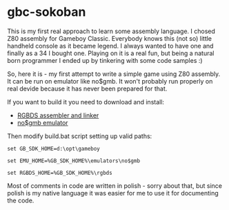 # gbc-sokoban

This is my first real approach to learn some assembly language. I chosed Z80 assembly for Gameboy Classic. Everybody knows this (not so) little handheld console as it became legend. I always wanted to have one and finally as a 34 I bought one. Playing on it is a real fun, but being a natural born programmer I ended up by tinkering with some code samples :)

So, here it is - my first attempt to write a simple game using Z80 assembly. It can be run on emulator like no$gmb. It won't probably run properly on real devide because it has never been prepared for that.

If you want to build it you need to download and install:
* [RGBDS assembler and linker](https://github.com/bentley/rgbds)
* [no$gmb emulator](http://problemkaputt.de/gmb.htm)

Then modify build.bat script setting up valid paths:

`set GB_SDK_HOME=d:\opt\gameboy`

`set EMU_HOME=%GB_SDK_HOME%\emulators\no$gmb`

`set RGBDS_HOME=%GB_SDK_HOME%\rgbds`

Most of comments in code are written in polish - sorry about that, but since polish is my native language it was easier for me to use it for documenting the code.
